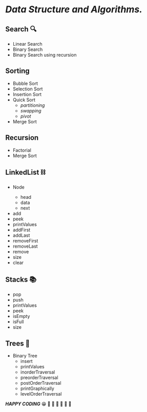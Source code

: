# *_Data Structure and Algorithms._*
## Search 🔍
- Linear Search
- Binary Search
- Binary Search using recursion
## Sorting
- Bubble Sort
- Selection Sort
- Insertion Sort
- Quick Sort
  - _partitioning_
  - _swapping_
  - _pivot_
- Merge Sort
## Recursion
- Factorial
- Merge Sort

## LinkedList ⛓️ 
- Node<T>
  - head
  - data<T>
  - next
- add
- peek
- printValues
- addFirst
- addLast
- removeFirst
- removeLast
- remove
- size
- clear

## Stacks 📚 
- pop
- push
- printValues
- peek
- isEmpty
- isFull
- size

## Trees 🌲
- Binary Tree
  - insert
  - printValues
  - inorderTraversal
  - preorderTraversal
  - postOrderTraversal
  - printGraphically
  - levelOrderTraversal

**_HAPPY CODING_**
:grin:
:rocket: :rocket: :rocket: :rocket: :rocket: :rocket: